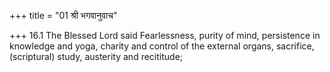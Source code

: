 +++
title = "01 श्री भगवानुवाच"

+++
16.1 The Blessed Lord said Fearlessness, purity of mind, persistence in
knowledge and yoga, charity and control of the external organs,
sacrifice, (scriptural) study, austerity and recititude;
